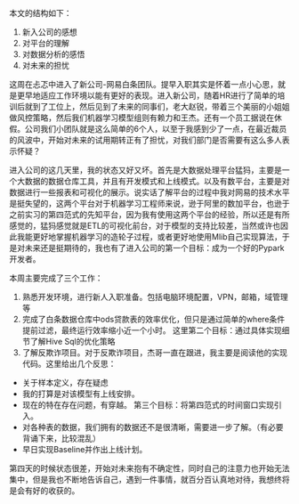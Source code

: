 本文的结构如下：
1. 新入公司的感想
2. 对平台的理解
3. 对数据分析的感悟
4. 对未来的担忧

这周在忐忑中进入了新公司-网易白条团队。提早入职其实是怀着一点小心思，就是更早地适应工作环境以能有更好的表现。进入新公司，随着HR进行了简单的培训后就到了工位上，然后见到了未来的同事们，老大赵锐，带着三个美丽的小姐姐做风控策略，然后我们机器学习模型组则有赖力和王杰。还有一个员工据说在休假。公司我们小团队就是这么简单的6个人，以至于我感到少了一点，在最近裁员的风波中，开始对未来的试用期转正有了担忧，对我们部门是否需要有这么多人表示怀疑？

进入公司的这几天里，我的状态又好又坏。首先是大数据处理平台猛犸，主要是一个大数据的数据仓库工具，并且有开发模式和上线模式。以及有数平台，主要是对数据进行一些报表和可视化的展示。说实话了解平台的过程中我对网易的技术水平是挺失望的，这两个平台对于机器学习工程师来说，逊于阿里的数加平台，也逊于之前实习的第四范式的先知平台，因为我有使用这两个平台的经验，所以还是有所感觉的，猛犸感觉就是ETL的可视化前台，对于模型的支持比较差，当然或许也因此我能更好地掌握机器学习的造轮子过程，或者更好地使用Mlib自己实现算法，于是对未来还是挺期待的，我也有了进入公司的第一个目标：成为一个好的Pypark开发者。

本周主要完成了三个工作：
1. 熟悉开发环境，进行新人入职准备。包括电脑环境配置，VPN，邮箱，域管理等
2. 完成了白条数据仓库中ods贷款表的效率优化，但只是通过简单的where条件提前过滤，最终运行效率缩小近一个小时。 这里第二个目标：通过具体实现细节了解Hive Sql的优化策略
3. 了解反欺诈项目。对于反欺诈项目，杰哥一直在跟进，我主要是阅读他的实现代码。这里给出几个反思：
* 关于样本定义，存在疑虑
* 我的打算是对该模型有上线安排。
* 现在的特在存在问题，有穿越。 第三个目标：将第四范式的时间窗口实现引入。
* 对各种表的数据，我们拥有的数据还不是很清晰，需要进一步了解。（有必要背诵下来，比较混乱）
* 早日实现Baseline并作出上线计划。

第四天的时候状态很差，开始对未来抱有不确定性，同时自己的注意力也开始无法集中，但是我也不断地告诉自己，遇到一件事情，就百分百认真地对待，我想终将是会有好的收获的。

